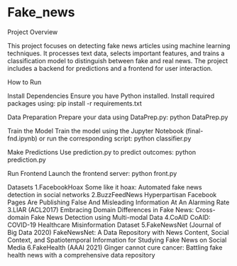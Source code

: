 # Fake_news

Project Overview

This project focuses on detecting fake news articles using machine learning techniques. It processes text data, selects important features, and trains a classification model to distinguish between fake and real news. The project includes a backend for predictions and a frontend for user interaction.

How to Run

Install Dependencies
Ensure you have Python installed. Install required packages using:
pip install -r requirements.txt

Data Preparation
Prepare your data using DataPrep.py:
python DataPrep.py

Train the Model
Train the model using the Jupyter Notebook (final-fnd.ipynb) or run the corresponding script:
python classifier.py

Make Predictions
Use prediction.py to predict outcomes:
python prediction.py

Run Frontend
Launch the frontend server:
python front.py


Datasets
1.FacebookHoax Some like it hoax: Automated fake news detection in social networks
2.BuzzFeedNews Hyperpartisan Facebook Pages Are Publishing False And Misleading Information At An Alarming Rate
3.LIAR (ACL2017) Embracing Domain Differences in Fake News: Cross-domain Fake News Detection using Multi-modal Data
4.CoAID CoAID: COVID-19 Healthcare Misinformation Dataset
5.FakeNewsNet (Journal of Big Data 2020) FakeNewsNet: A Data Repository with News Content, Social Context, and Spatiotemporal Information for Studying Fake News on Social Media
6.FakeHealth (AAAI 2021) Ginger cannot cure cancer: Battling fake health news with a comprehensive data repository







